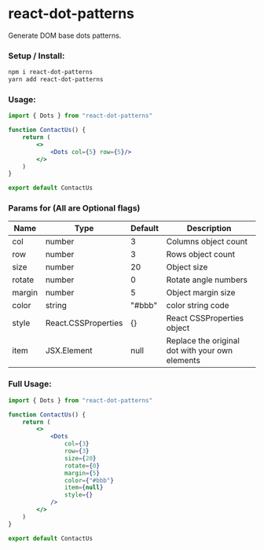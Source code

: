 # react-dot-patterns  
Generate DOM base dots patterns.  

### Setup / Install:
``` bash
npm i react-dot-patterns
yarn add react-dot-patterns
```

### Usage:
```jsx
import { Dots } from "react-dot-patterns"

function ContactUs() {
    return (
        <>
            <Dots col={5} row={5}/>
        </>
    )
}

export default ContactUs
```

### Params for <Dots /> (All are Optional flags)

| Name                      |  Type                | Default | Description                                     | 
| ------------------------- | ----------------     | ------- | ----------------------------------------------- | 
| col                       | number               | 3       | Columns object count                            | 
| row                       | number               | 3       | Rows object count                               | 
| size                      | number               | 20      | Object size                                     |   
| rotate                    | number               | 0       | Rotate angle numbers                            |   
| margin                    | number               | 5       | Object margin size                              |   
| color                     | string               | "#bbb"  | color string code                               |   
| style                     | React.CSSProperties  | {}      | React CSSProperties object                      |   
| item                      | JSX.Element          | null    | Replace the original dot with your own elements |   

### Full Usage:
```jsx
import { Dots } from "react-dot-patterns"

function ContactUs() {
    return (
        <>
            <Dots
                col={3}
                row={3}
                size={20}
                rotate={0}
                margin={5}
                color={"#bbb"}
                item={null}
                style={}
            />
        </>
    )
}

export default ContactUs
```